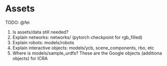 # Assets
TODO: @fei
1. Is assets/data still needed?
2. Explain networks: networks/ (pytorch checkpoint for rgb_filled)
3. Explain robots: models/robots
4. Explain interactive objects: models/ycb, scene_components, rbo, etc 
5. Where is models/sample_urdfs? These are the Google objects (additiona objects) for ICRA 
